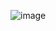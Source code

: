 ![image](https://github.com/companyakis/flutter-bootcamp-2024/assets/77589867/b548d085-5168-4efd-a388-c9d8ee1a09ee)
